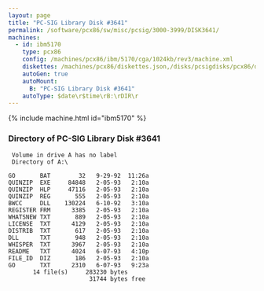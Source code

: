 ```yaml
---
layout: page
title: "PC-SIG Library Disk #3641"
permalink: /software/pcx86/sw/misc/pcsig/3000-3999/DISK3641/
machines:
  - id: ibm5170
    type: pcx86
    config: /machines/pcx86/ibm/5170/cga/1024kb/rev3/machine.xml
    diskettes: /machines/pcx86/diskettes.json,/disks/pcsigdisks/pcx86/diskettes.json
    autoGen: true
    autoMount:
      B: "PC-SIG Library Disk #3641"
    autoType: $date\r$time\rB:\rDIR\r
---
```


{% include machine.html id="ibm5170" %}

### Directory of PC-SIG Library Disk #3641

     Volume in drive A has no label
     Directory of A:\

    GO       BAT        32   9-29-92  11:26a
    QUINZIP  EXE     84848   2-05-93   2:10a
    QUINZIP  HLP     47116   2-05-93   2:10a
    QUINZIP  REG       555   2-05-93   2:10a
    BWCC     DLL    130224   6-10-92   3:10a
    REGISTER FRM      3385   2-05-93   2:10a
    WHATSNEW TXT       889   2-05-93   2:10a
    LICENSE  TXT      4129   2-05-93   2:10a
    DISTRIB  TXT       617   2-05-93   2:10a
    DLL      TXT       948   2-05-93   2:10a
    WHISPER  TXT      3967   2-05-93   2:10a
    README   TXT      4024   6-07-93   4:10p
    FILE_ID  DIZ       186   2-05-93   2:10a
    GO       TXT      2310   6-07-93   9:23a
           14 file(s)     283230 bytes
                           31744 bytes free

